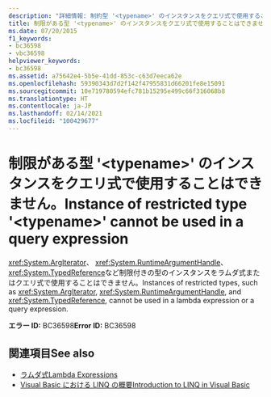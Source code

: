 ```yaml
---
description: "詳細情報: 制約型 '<typename>' のインスタンスをクエリ式で使用することはできません"
title: 制限がある型 '<typename>' のインスタンスをクエリ式で使用することはできません。
ms.date: 07/20/2015
f1_keywords:
- bc36598
- vbc36598
helpviewer_keywords:
- bc36598
ms.assetid: a75642e4-5b5e-41dd-853c-c63d7eeca62e
ms.openlocfilehash: 59390343d7d2f142f47955831d66201fe8e15091
ms.sourcegitcommit: 10e719780594efc781b15295e499c66f316068b8
ms.translationtype: HT
ms.contentlocale: ja-JP
ms.lasthandoff: 02/14/2021
ms.locfileid: "100429677"
---
```

# <a name="instance-of-restricted-type-typename-cannot-be-used-in-a-query-expression"></a><span data-ttu-id="ee54d-103">制限がある型 '\<typename>' のインスタンスをクエリ式で使用することはできません。</span><span class="sxs-lookup"><span data-stu-id="ee54d-103">Instance of restricted type '\<typename>' cannot be used in a query expression</span></span>

<span data-ttu-id="ee54d-104"><xref:System.ArgIterator>、 <xref:System.RuntimeArgumentHandle>、 <xref:System.TypedReference>など制限付きの型のインスタンスをラムダ式またはクエリ式で使用することはできません。</span><span class="sxs-lookup"><span data-stu-id="ee54d-104">Instances of restricted types, such as <xref:System.ArgIterator>, <xref:System.RuntimeArgumentHandle>, and <xref:System.TypedReference>, cannot be used in a lambda expression or a query expression.</span></span>  
  
 <span data-ttu-id="ee54d-105">**エラー ID:** BC36598</span><span class="sxs-lookup"><span data-stu-id="ee54d-105">**Error ID:** BC36598</span></span>  
  
## <a name="see-also"></a><span data-ttu-id="ee54d-106">関連項目</span><span class="sxs-lookup"><span data-stu-id="ee54d-106">See also</span></span>

- [<span data-ttu-id="ee54d-107">ラムダ式</span><span class="sxs-lookup"><span data-stu-id="ee54d-107">Lambda Expressions</span></span>](../programming-guide/language-features/procedures/lambda-expressions.md)
- [<span data-ttu-id="ee54d-108">Visual Basic における LINQ の概要</span><span class="sxs-lookup"><span data-stu-id="ee54d-108">Introduction to LINQ in Visual Basic</span></span>](../programming-guide/language-features/linq/introduction-to-linq.md)
